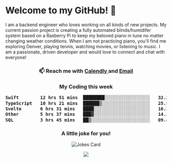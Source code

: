 <h1> Welcome to my GitHub! 👋 </h1>


  I am a backend engineer who loves working on all kinds of new projects. My current passion project is creating a fully automated blinds/humidifer system based on a Rasberry Pi to keep my beloved piano in tune no matter changing weather conditions. When I am not practicing piano, you'll find me exploring Denver, playing tennis, watching movies, or listening to music. I am a passionate, driven developer and would love to connect and chat with everyone!

<h3 align = "center"> 📫 Reach me with <a href = "https://calendly.com/msbrandt00/30min"> Calendly </a> and <a href="mailto:msbrandt00@gmail.com">Email</a> 
 </h3>


 
<div align = "center"
[![Anurag's GitHub stats](https://github-readme-stats.vercel.app/api?username=mbrandt00)](https://github.com/anuraghazra/github-readme-stats)
          </div>
<h3 align="center">
  My Coding this week
<!--START_SECTION:waka-->

```txt
Swift        12 hrs 51 mins  ████████░░░░░░░░░░░░░░░░░   32.21 %
TypeScript   10 hrs 21 mins  ██████▒░░░░░░░░░░░░░░░░░░   25.94 %
Svelte       6 hrs 31 mins   ████░░░░░░░░░░░░░░░░░░░░░   16.37 %
Other        5 hrs 37 mins   ███▓░░░░░░░░░░░░░░░░░░░░░   14.10 %
SQL          3 hrs 45 mins   ██▒░░░░░░░░░░░░░░░░░░░░░░   09.41 %
```

<!--END_SECTION:waka-->

### A little joke for you!

![Jokes Card](https://readme-jokes.vercel.app/api?hideBorder)

<a href="https://www.linkedin.com/in/mbrandt00/"><img src="https://img.shields.io/badge/linkedin-%230077B5.svg?&style=for-the-badge&logo=linkedin&logoColor=white" /></a>
